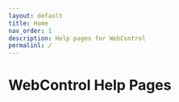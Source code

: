 ```yaml
---
layout: default
title: Home
nav_order: 1
description: Help pages for WebControl
permalinl: /
---
```


# WebControl Help Pages
